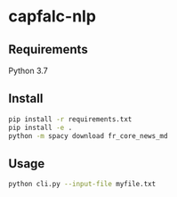 # capfalc-nlp

## Requirements
Python 3.7

## Install
```bash
pip install -r requirements.txt
pip install -e .
python -m spacy download fr_core_news_md
```


## Usage
```bash
python cli.py --input-file myfile.txt
```
